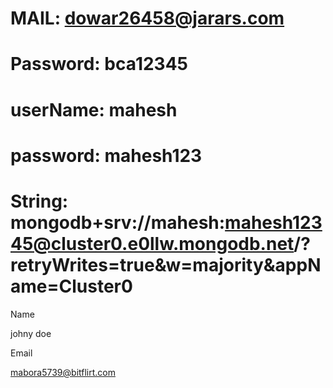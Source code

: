 # MAIL: dowar26458@jarars.com
# Password: bca12345
# userName: mahesh
# password: mahesh123
# String: mongodb+srv://mahesh:mahesh12345@cluster0.e0llw.mongodb.net/?retryWrites=true&w=majority&appName=Cluster0


Name

johny doe

Email

mabora5739@bitflirt.com